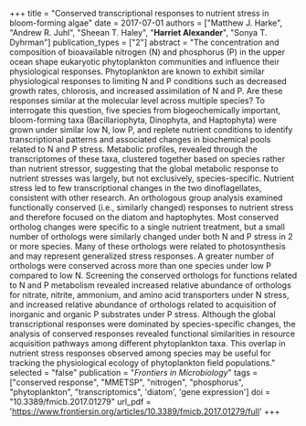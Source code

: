 +++
title = "Conserved transcriptional responses to nutrient stress in bloom-forming algae"
date = 2017-07-01
authors = ["Matthew J. Harke", "Andrew R. Juhl", "Sheean T. Haley", "**Harriet Alexander**", "Sonya T. Dyhrman"]
publication_types = ["2"]
abstract = "The concentration and composition of bioavailable nitrogen (N) and phosphorus (P) in the upper ocean shape eukaryotic phytoplankton communities and influence their physiological responses. Phytoplankton are known to exhibit similar physiological responses to limiting N and P conditions such as decreased growth rates, chlorosis, and increased assimilation of N and P. Are these responses similar at the molecular level across multiple species? To interrogate this question, five species from biogeochemically important, bloom-forming taxa (Bacillariophyta, Dinophyta, and Haptophyta) were grown under similar low N, low P, and replete nutrient conditions to identify transcriptional patterns and associated changes in biochemical pools related to N and P stress. Metabolic profiles, revealed through the transcriptomes of these taxa, clustered together based on species rather than nutrient stressor, suggesting that the global metabolic response to nutrient stresses was largely, but not exclusively, species-specific. Nutrient stress led to few transcriptional changes in the two dinoflagellates, consistent with other research. An orthologous group analysis examined functionally conserved (i.e., similarly changed) responses to nutrient stress and therefore focused on the diatom and haptophytes. Most conserved ortholog changes were specific to a single nutrient treatment, but a small number of orthologs were similarly changed under both N and P stress in 2 or more species. Many of these orthologs were related to photosynthesis and may represent generalized stress responses. A greater number of orthologs were conserved across more than one species under low P compared to low N. Screening the conserved orthologs for functions related to N and P metabolism revealed increased relative abundance of orthologs for nitrate, nitrite, ammonium, and amino acid transporters under N stress, and increased relative abundance of orthologs related to acquisition of inorganic and organic P substrates under P stress. Although the global transcriptional responses were dominated by species-specific changes, the analysis of conserved responses revealed functional similarities in resource acquisition pathways among different phytoplankton taxa. This overlap in nutrient stress responses observed among species may be useful for tracking the physiological ecology of phytoplankton field populations."
selected = "false"
publication = "*Frontiers in Microbiology*"
tags = ["conserved response", "MMETSP", "nitrogen", "phosphorus", "phytoplankton", "transcriptomics", 'diatom', 'gene expression']
doi = "10.3389/fmicb.2017.01279"
url_pdf = 'https://www.frontiersin.org/articles/10.3389/fmicb.2017.01279/full'
+++
